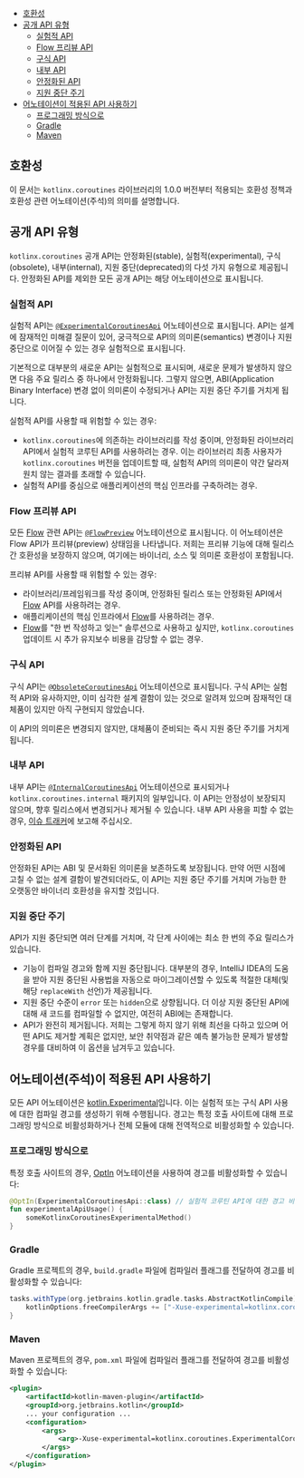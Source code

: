 <!--- TOC -->

* [호환성](#호환성)
* [공개 API 유형](#공개-api-유형)
  * [실험적 API](#실험적-api)
  * [Flow 프리뷰 API](#flow-프리뷰-api)
  * [구식 API](#구식-api)
  * [내부 API](#내부-api)
  * [안정화된 API](#안정화된-api)
  * [지원 중단 주기](#지원-중단-주기)
* [어노테이션이 적용된 API 사용하기](#어노테이션이-적용된-api-사용하기)
  * [프로그래밍 방식으로](#프로그래밍-방식으로)
  * [Gradle](#gradle)
  * [Maven](#maven)

<!--- END -->

## 호환성
이 문서는 `kotlinx.coroutines` 라이브러리의 1.0.0 버전부터 적용되는 호환성 정책과 호환성 관련 어노테이션(주석)의 의미를 설명합니다.

## 공개 API 유형
`kotlinx.coroutines` 공개 API는 안정화된(stable), 실험적(experimental), 구식(obsolete), 내부(internal), 지원 중단(deprecated)의 다섯 가지 유형으로 제공됩니다. 안정화된 API를 제외한 모든 공개 API는 해당 어노테이션으로 표시됩니다.

### 실험적 API
실험적 API는 [`@ExperimentalCoroutinesApi`][ExperimentalCoroutinesApi] 어노테이션으로 표시됩니다. API는 설계에 잠재적인 미해결 질문이 있어, 궁극적으로 API의 의미론(semantics) 변경이나 지원 중단으로 이어질 수 있는 경우 실험적으로 표시됩니다.

기본적으로 대부분의 새로운 API는 실험적으로 표시되며, 새로운 문제가 발생하지 않으면 다음 주요 릴리스 중 하나에서 안정화됩니다. 그렇지 않으면, ABI(Application Binary Interface) 변경 없이 의미론이 수정되거나 API는 지원 중단 주기를 거치게 됩니다.

실험적 API를 사용할 때 위험할 수 있는 경우:
*   `kotlinx.coroutines`에 의존하는 라이브러리를 작성 중이며, 안정화된 라이브러리 API에서 실험적 코루틴 API를 사용하려는 경우.
    이는 라이브러리 최종 사용자가 `kotlinx.coroutines` 버전을 업데이트할 때, 실험적 API의 의미론이 약간 달라져 원치 않는 결과를 초래할 수 있습니다.
*   실험적 API를 중심으로 애플리케이션의 핵심 인프라를 구축하려는 경우.

### Flow 프리뷰 API
모든 [Flow] 관련 API는 [`@FlowPreview`][FlowPreview] 어노테이션으로 표시됩니다. 이 어노테이션은 Flow API가 프리뷰(preview) 상태임을 나타냅니다. 저희는 프리뷰 기능에 대해 릴리스 간 호환성을 보장하지 않으며, 여기에는 바이너리, 소스 및 의미론 호환성이 포함됩니다.

프리뷰 API를 사용할 때 위험할 수 있는 경우:
*   라이브러리/프레임워크를 작성 중이며, 안정화된 릴리스 또는 안정화된 API에서 [Flow] API를 사용하려는 경우.
*   애플리케이션의 핵심 인프라에서 [Flow]를 사용하려는 경우.
*   [Flow]를 "한 번 작성하고 잊는" 솔루션으로 사용하고 싶지만, `kotlinx.coroutines` 업데이트 시 추가 유지보수 비용을 감당할 수 없는 경우.

### 구식 API
구식 API는 [`@ObsoleteCoroutinesApi`][ObsoleteCoroutinesApi] 어노테이션으로 표시됩니다. 구식 API는 실험적 API와 유사하지만, 이미 심각한 설계 결함이 있는 것으로 알려져 있으며 잠재적인 대체품이 있지만 아직 구현되지 않았습니다.

이 API의 의미론은 변경되지 않지만, 대체품이 준비되는 즉시 지원 중단 주기를 거치게 됩니다.

### 내부 API
내부 API는 [`@InternalCoroutinesApi`][InternalCoroutinesApi] 어노테이션으로 표시되거나 `kotlinx.coroutines.internal` 패키지의 일부입니다. 이 API는 안정성이 보장되지 않으며, 향후 릴리스에서 변경되거나 제거될 수 있습니다. 내부 API 사용을 피할 수 없는 경우, [이슈 트래커](https://github.com/Kotlin/kotlinx.coroutines/issues/new)에 보고해 주십시오.

### 안정화된 API
안정화된 API는 ABI 및 문서화된 의미론을 보존하도록 보장됩니다. 만약 어떤 시점에 고칠 수 없는 설계 결함이 발견되더라도, 이 API는 지원 중단 주기를 거치며 가능한 한 오랫동안 바이너리 호환성을 유지할 것입니다.

### 지원 중단 주기
API가 지원 중단되면 여러 단계를 거치며, 각 단계 사이에는 최소 한 번의 주요 릴리스가 있습니다.
*   기능이 컴파일 경고와 함께 지원 중단됩니다. 대부분의 경우, IntelliJ IDEA의 도움을 받아 지원 중단된 사용법을 자동으로 마이그레이션할 수 있도록 적절한 대체(및 해당 `replaceWith` 선언)가 제공됩니다.
*   지원 중단 수준이 `error` 또는 `hidden`으로 상향됩니다. 더 이상 지원 중단된 API에 대해 새 코드를 컴파일할 수 없지만, 여전히 ABI에는 존재합니다.
*   API가 완전히 제거됩니다. 저희는 그렇게 하지 않기 위해 최선을 다하고 있으며 어떤 API도 제거할 계획은 없지만, 보안 취약점과 같은 예측 불가능한 문제가 발생할 경우를 대비하여 이 옵션을 남겨두고 있습니다.

## 어노테이션(주석)이 적용된 API 사용하기
모든 API 어노테이션은 [kotlin.Experimental](https://kotlinlang.org/api/latest/jvm/stdlib/kotlin/-experimental/)입니다. 이는 실험적 또는 구식 API 사용에 대한 컴파일 경고를 생성하기 위해 수행됩니다. 경고는 특정 호출 사이트에 대해 프로그래밍 방식으로 비활성화하거나 전체 모듈에 대해 전역적으로 비활성화할 수 있습니다.

### 프로그래밍 방식으로
특정 호출 사이트의 경우, [OptIn](https://kotlinlang.org/api/latest/jvm/stdlib/kotlin/-opt-in/) 어노테이션을 사용하여 경고를 비활성화할 수 있습니다:
```kotlin
@OptIn(ExperimentalCoroutinesApi::class) // 실험적 코루틴 API에 대한 경고 비활성화
fun experimentalApiUsage() {
    someKotlinxCoroutinesExperimentalMethod()
}
``` 

### Gradle
Gradle 프로젝트의 경우, `build.gradle` 파일에 컴파일러 플래그를 전달하여 경고를 비활성화할 수 있습니다:

```groovy
tasks.withType(org.jetbrains.kotlin.gradle.tasks.AbstractKotlinCompile).all {
    kotlinOptions.freeCompilerArgs += ["-Xuse-experimental=kotlinx.coroutines.ExperimentalCoroutinesApi"]
}

```

### Maven
Maven 프로젝트의 경우, `pom.xml` 파일에 컴파일러 플래그를 전달하여 경고를 비활성화할 수 있습니다:
```xml
<plugin>
    <artifactId>kotlin-maven-plugin</artifactId>
    <groupId>org.jetbrains.kotlin</groupId>
    ... your configuration ...
    <configuration>
        <args>
            <arg>-Xuse-experimental=kotlinx.coroutines.ExperimentalCoroutinesApi</arg>
        </args>
    </configuration>
</plugin>
```

<!--- MODULE kotlinx-coroutines-core -->
<!--- INDEX kotlinx.coroutines.flow -->

[Flow]: https://kotlinlang.org/api/kotlinx.coroutines/kotlinx-coroutines-core/kotlinx.coroutines.flow/-flow/index.html

<!--- INDEX kotlinx.coroutines -->

[ExperimentalCoroutinesApi]: https://kotlinlang.org/api/kotlinx.coroutines/kotlinx-coroutines-core/kotlinx.coroutines/-experimental-coroutines-api/index.html
[FlowPreview]: https://kotlinlang.org/api/kotlinx.coroutines/kotlinx-coroutines-core/kotlinx.coroutines/-flow-preview/index.html
[ObsoleteCoroutinesApi]: https://kotlinlang.org/api/kotlinx.coroutines/kotlinx-coroutines-core/kotlinx.coroutines/-obsolete-coroutines-api/index.html
[InternalCoroutinesApi]: https://kotlinlang.org/api/kotlinx.coroutines/kotlinx-coroutines-core/kotlinx.coroutines/-internal-coroutines-api/index.html

<!--- END -->